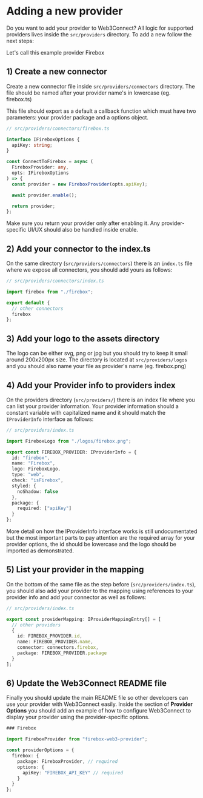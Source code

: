 # Adding a new provider

Do you want to add your provider to Web3Connect? All logic for supported providers lives inside the `src/providers` directory. To add a new follow the next steps:

Let's call this example provider Firebox

## 1) Create a new connector

Create a new connector file inside `src/providers/connectors` directory. The file should be named after your provider name's in lowercase (eg. firebox.ts)

This file should export as a default a callback function which must have two parameters: your provider package and a options object.

```typescript
// src/providers/connectors/firebox.ts

interface IFireboxOptions {
  apiKey: string;
}

const ConnectToFirebox = async (
  FireboxProvider: any,
  opts: IFireboxOptions
) => {
  const provider = new FireboxProvider(opts.apiKey);

  await provider.enable();

  return provider;
};
```

Make sure you return your provider only after enabling it. Any provider-specific UI/UX should also be handled inside enable.

## 2) Add your connector to the index.ts

On the same directory (`src/providers/connectors`) there is an `index.ts` file where we expose all connectors, you should add yours as follows:

```typescript
// src/providers/connectors/index.ts

import firebox from "./firebox";

export default {
  // other connectors
  firebox
};
```

## 3) Add your logo to the assets directory

The logo can be either svg, png or jpg but you should try to keep it small around 200x200px size. The directory is located at `src/providers/logos` and you should also name your file as provider's name (eg. firebox.png)

## 4) Add your Provider info to providers index

On the providers directory (`src/providers/`) there is an index file where you can list your provider information. Your provider information should a constant variable with capitalized name and it should match the `IProviderInfo` interface as follows:

```typescript
// src/providers/index.ts

import FireboxLogo from "./logos/firebox.png";

export const FIREBOX_PROVIDER: IProviderInfo = {
  id: "firebox",
  name: "Firebox",
  logo: FireboxLogo,
  type: "web",
  check: "isFirebox",
  styled: {
    noShadow: false
  },
  package: {
    required: ["apiKey"]
  }
};
```

More detail on how the IProviderInfo interface works is still undocumentated but the most important parts to pay attention are the required array for your provider options, the id should be lowercase and the logo should be imported as demonstrated.

## 5) List your provider in the mapping

On the bottom of the same file as the step before (`src/providers/index.ts`), you should also add your provider to the mapping using references to your provider info and add your connector as well as follows:

```typescript
// src/providers/index.ts

export const providerMapping: IProviderMappingEntry[] = [
  // other providers
  {
    id: FIREBOX_PROVIDER.id,
    name: FIREBOX_PROVIDER.name,
    connector: connectors.firebox,
    package: FIREBOX_PROVIDER.package
  }
];
```

## 6) Update the Web3Connect README file

Finally you should update the main README file so other developers can use your provider with Web3Connect easily. Inside the section of **Provider Options** you should add an example of how to configure Web3Connect to display your provider using the provider-specific options.

```typescript
### Firebox

import FireboxProvider from "firebox-web3-provider";

const providerOptions = {
  firebox: {
    package: FireboxProvider, // required
    options: {
      apiKey: "FIREBOX_API_KEY" // required
    }
  }
};
```
